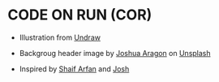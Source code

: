 # CODE ON RUN (COR)
 


- Illustration from [Undraw](https://undraw.co/search)
- Backgroug header image by [Joshua Aragon](https://unsplash.com/@goshua13?utm_source=unsplash&utm_medium=referral&utm_content=creditCopyText) on [Unsplash](https://unsplash.com/?utm_source=unsplash&utm_medium=referral&utm_content=creditCopyText)

- Inspired by [Shaif Arfan](https://github.com/shaifarfan) and [Josh](https://avanier.vercel.app/)

  
